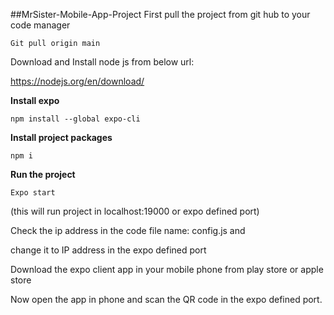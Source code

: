 ##MrSister-Mobile-App-Project 
First pull the project from git hub to your code manager
```
Git pull origin main
```
Download and Install node js from below url:

https://nodejs.org/en/download/

**Install expo**
```
npm install --global expo-cli
```
**Install project packages**
```
npm i
```
**Run the project**
```
Expo start
```
(this will run project in localhost:19000 or expo defined port)

Check the ip address in the code file name: config.js and 

change it to IP address in the expo defined port

Download the expo client app in your mobile phone from play store or apple store

Now open the app in phone and scan the QR code in the expo defined port.
